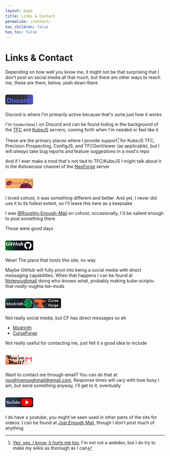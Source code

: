 ```yaml
---
layout: page
title: Links & Contact
permalink: /contact/
has_children: false
has_toc: false
---
```


# Links & Contact

Depending on how well you know me, it might not be that surprising that I don't post on social media all that much, but there are other ways to reach me, these are them, below, yeah down there

## <span style="font-size:0em;">Discord</span><a href="#discord"><img src="/assets/images/discord.png" alt="Discord"></a>

Discord is where I'm primarily active because that's sorta just how it works

I'm `toomuchmail` on Discord and can be found hiding in the background of the [TFC](https://discord.gg/PRuAKvY) and [KubeJS](https://discord.gg/fKjDAetj) servers, coming forth when I'm needed or feel like it

These are the primary places where I provide support[^1] for KubeJS TFC, Precision Prospecting, ConfigJS, and TFCGenViewer (as applicable), but I will *always* take bug reports and feature suggestions in a mod's repo

And if I ever make a mod that's not tied to TFC/KubeJS I might talk about it in the *#showcase* channel of the [NeoForge](https://discord.gg/neoforged) server

## <span style="font-size:0em;">Cohost</span><a href="#cohost"><img src="/assets/images/cohost.gif" alt="cohost"></a>

I loved cohost, it was something different and better. And yet, I never did use it to its fullest extent, so I'll leave this here as a keepsake

I was [@Roughly-Enough-Mail](https://cohost.org/Roughly-Enough-Mail) on cohost; occasionally, I'd be salient enough to post something there

Those were good days

## <span style="font-size:0em;">GitHub</span><a href="#github"><img src="/assets/images/github.png" alt="GitHub"></a>

Wow! The place that hosts this site, no way

Maybe GitHub will fully pivot into being a social media with direct messaging capabilities. When that happens I can be found at [Notenoughmail](https://github.com/Notenoughmail) doing who-knows-what, probably making kube-scripts-that-*really*-oughta-be-mods

## <span style="font-size:0em;">Modrinth & CurseForge</span><a href="#modrinth--curseforge"><img src="/assets/images/modrinth.png" alt="Modrinth"><img src="/assets/images/curseforge.png" alt="CurseForge"></a>

Not really social media, but CF has direct messages so eh

- [Modrinth](https://modrinth.com/user/Notenoughmail)
- [CurseForge](https://www.curseforge.com/members/notenoughmail/projects)

Not really useful for contacting me, just felt it a good idea to include

## <span style="font-size:0em;">email</span><a href="#email"><img src="/assets/images/email.png" alt="email"></a>

Want to contact me through email? You can do that at <a href="mailto:roughlyenoughmail@gmail.com">roughlyenoughmail@gmail.com</a>. Response times will vary with how busy I am, but send something anyway, I'll get to it, eventually

## <span style="font-size:0em;">YouTube</span><a href="#youtube"><img src="/assets/images/youtube.png" alt="YouTube"></a>

I do have a youtube, you might've seen used in other parts of the site for videos. I can be found at [Just Enough Mail](https://www.youtube.com/@justenoughmail), though I don't post much of anything

[^1]: [Yes, yes, I know, it hurts me too](https://web.archive.org/web/20230526160925/https://cohost.org/cathoderaydude/post/474632-someone-asked-in-the), I'm not not a webdev, but I do try to make my wikis as thorough as I can
